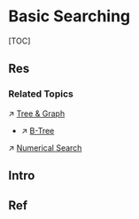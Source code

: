# Basic Searching

[TOC]



## Res
### Related Topics
↗ [Tree & Graph](../../📌%20Algorithms%20Basics%20&%20Data%20Structure/Data%20Structures/Tree%20&%20Graph/Tree%20&%20Graph.md)
- ↗ [B-Tree](../../📌%20Algorithms%20Basics%20&%20Data%20Structure/Data%20Structures/Tree%20&%20Graph/B%20Trees/B-Tree.md)

↗ [Numerical Search](../🦜%20Programming%20Implementation%20of%20Math%20Problems/Numerical%20Methods/Numerical%20Search.md)



## Intro



## Ref

